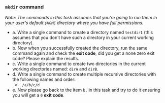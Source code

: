 ### `mkdir` command
*Note: The commands in this task assumes that you're going to run them in your user's default `$HOME` directory where you have full permissions.*

* a. Write a single command to create a directory named `testdir1` (this assumes that you don't have such a directory in your current working directory).
* b. Now when you successfully created the directory, run the same command again and check the **exit code**, did you get a none zero exit code? Please explain the results.
* c. Write a single command to create two directories in the current working directories named: `dirA` and `dirB`.
* d. Write a single command to create multiple recursive directories with the following names and order:
  * `./a/b/c/d`
* e. Now please go back to the item `b.` in this task and try to do it ensuring you will get a `0` **exit code**.

